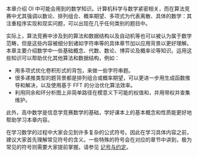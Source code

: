 本章介绍 OI 中可能会用到的数学知识。计算机科学与数学紧密相关，而在算法竞赛中尤其强调以数论、排列组合、概率期望、多项式为代表离散、具体的数学：其注重程序实现和现实问题，可以出现在几乎任何类别的题目中。

实际上，算法竞赛中涉及到的算法和数据结构以及自动机等也可以被认为属于数学范畴，但是这些内容被细分到诸如字符串等的具体章节加以应用背景以更好理解。本章主要介绍数学中一些基础概念、代数、数论、博弈论及概率论等知识。运用这些知识可以帮助优化其他算法和数据结构，例如：

- 用多项式优化卷积形式的背包，来做一些字符串题。
- 很多递推类型的题背景都是排列组合或概率期望，可以更进一步用生成函数推导和解决，以及使用基于 FFT 的分治优化算法效率。
- 利用同余和环分析图上非简单路径在模意义下可能的权值和，并用带权并查集维护。

此外，高中数学是信息学竞赛数学的基础，学好课本上的基本概念和性质能更好地帮助学习本章内容。

在学习数学的过程中大家会见到许多复杂的公式符号。因此在学习具体内容之前，建议大家首先理解常见符号的含义。一些特殊的符号会在对应的章节中讲到，极为常见的符号则需要大家提前掌握。请参见 [记号与约定](../intro/notation.md)。
